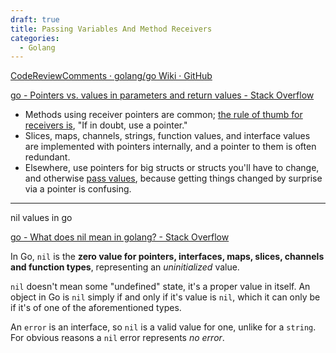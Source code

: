 ```yaml
---
draft: true
title: Passing Variables And Method Receivers
categories:
  - Golang
---
```

[CodeReviewComments · golang/go Wiki · GitHub](https://github.com/golang/go/wiki/CodeReviewComments#receiver-type)

[go - Pointers vs. values in parameters and return values - Stack Overflow](https://stackoverflow.com/questions/23542989/pointers-vs-values-in-parameters-and-return-values)

- Methods using receiver pointers are common; [the rule of thumb for receivers is](https://github.com/golang/go/wiki/CodeReviewComments#receiver-type), "If in doubt, use a pointer."
- Slices, maps, channels, strings, function values, and interface values are implemented with pointers internally, and a pointer to them is often redundant.
- Elsewhere, use pointers for big structs or structs you'll have to change, and otherwise [pass values](https://github.com/golang/go/wiki/CodeReviewComments#pass-values), because getting things changed by surprise via a pointer is confusing.

-----

nil values in go

[go - What does nil mean in golang? - Stack Overflow](https://stackoverflow.com/questions/35983118/what-does-nil-mean-in-golang)

In Go, `nil` is the **zero value for pointers, interfaces, maps, slices, channels and function types**, representing an *uninitialized* value.

`nil` doesn't mean some "undefined" state, it's a proper value in itself. An object in Go is `nil` simply if and only if it's value is `nil`, which it can only be if it's of one of the aforementioned types.

An `error` is an interface, so `nil` is a valid value for one, unlike for a `string`. For obvious reasons a `nil` error represents *no error*.
